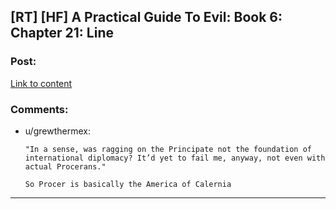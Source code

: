 ## [RT] [HF] A Practical Guide To Evil: Book 6: Chapter 21: Line

### Post:

[Link to content](https://practicalguidetoevil.wordpress.com/2020/03/27/chapter-21-line/)

### Comments:

- u/grewthermex:
  ```
  "In a sense, was ragging on the Principate not the foundation of international diplomacy? It’d yet to fail me, anyway, not even with actual Procerans."

  So Procer is basically the America of Calernia
  ```

---

